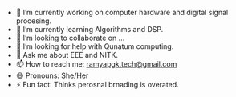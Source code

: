 
- 🔭 I’m currently working on computer hardware and digital signal procesing.
- 🌱 I’m currently learning Algorithms and DSP.
- 👯 I’m looking to collaborate on ...
- 🤔 I’m looking for help with Qunatum computing.
- 💬 Ask me about EEE and NITK.
- 📫 How to reach me: ramyapgk.tech@gmail.com
- 😄 Pronouns: She/Her
- ⚡ Fun fact: Thinks perosnal brnading is overated.
